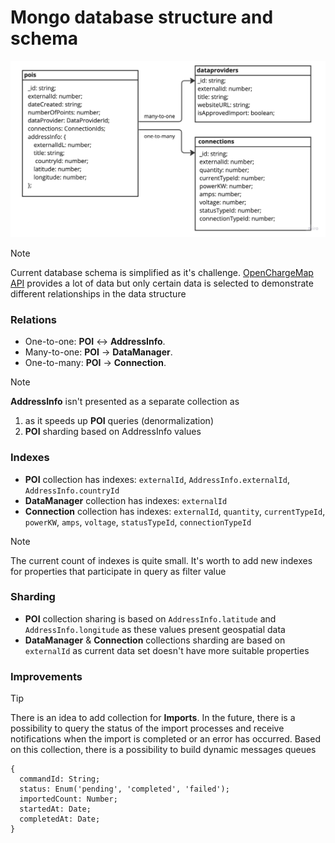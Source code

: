 # Mongo database structure and schema

![Schema](./db-schema.jpg)

> [!NOTE]
> Current database schema is simplified as it's challenge. [OpenChargeMap API](https://openchargemap.org/site/develop/api) provides a lot of data but only certain data is selected to demonstrate different relationships in the data structure

### Relations

- One-to-one: **POI** <-> **AddressInfo**.
- Many-to-one: **POI** -> **DataManager**.
- One-to-many: **POI** -> **Connection**.

> [!NOTE]
> **AddressInfo** isn't presented as a separate collection as
> 1) as it speeds up **POI** queries (denormalization)
> 2) **POI** sharding based on AddressInfo values

### Indexes

* **POI** collection has indexes: `externalId`, `AddressInfo.externalId`, `AddressInfo.countryId`
* **DataManager** collection has indexes: `externalId`
* **Connection** collection has indexes: `externalId`, `quantity`, `currentTypeId`, `powerKW`, `amps`, `voltage`, `statusTypeId`, `connectionTypeId`

> [!NOTE]
> The current count of indexes is quite small. It's worth to add new indexes for properties that participate in query as filter value

### Sharding

* **POI** collection sharing is based on `AddressInfo.latitude` and `AddressInfo.longitude` as these values present geospatial data
* **DataManager** & **Connection** collections sharding are based on `externalId` as current data set doesn't have more suitable properties

### Improvements

> [!TIP]
> There is an idea to add collection for **Imports**. In the future, there is a possibility to query the status of the import processes and receive notifications when the import is completed or an error has occurred. Based on this collection, there is a possibility to build dynamic messages queues

```
{
  commandId: String;
  status: Enum('pending', 'completed', 'failed');
  importedCount: Number;
  startedAt: Date;
  completedAt: Date;
}
```
